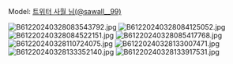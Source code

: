 ﻿---
dddd: 2024.03.23 코페
nickname: 사월
sns_type: x
sns_id: sawall__99
---

Model: <a href="https://x.com/sawall__99" target="_blank">트위터 사월 님(@sawall__99)</a>

![B61220240328083543792.jpg](/assets/img/2024/03-23/사월/B61220240328083543792.jpg)
![B61220240328084125052.jpg](/assets/img/2024/03-23/사월/B61220240328084125052.jpg)
![B61220240328084522151.jpg](/assets/img/2024/03-23/사월/B61220240328084522151.jpg)
![B61220240328085417768.jpg](/assets/img/2024/03-23/사월/B61220240328085417768.jpg)
![B61220240328110724075.jpg](/assets/img/2024/03-23/사월/B61220240328110724075.jpg)
![B61220240328133007471.jpg](/assets/img/2024/03-23/사월/B61220240328133007471.jpg)
![B61220240328133352140.jpg](/assets/img/2024/03-23/사월/B61220240328133352140.jpg)
![B61220240328133917531.jpg](/assets/img/2024/03-23/사월/B61220240328133917531.jpg)